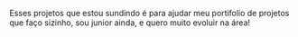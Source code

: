 Esses projetos que estou sundindo é para ajudar meu portifolio de projetos que faço sizinho, sou junior ainda, e quero muito evoluir na área!
